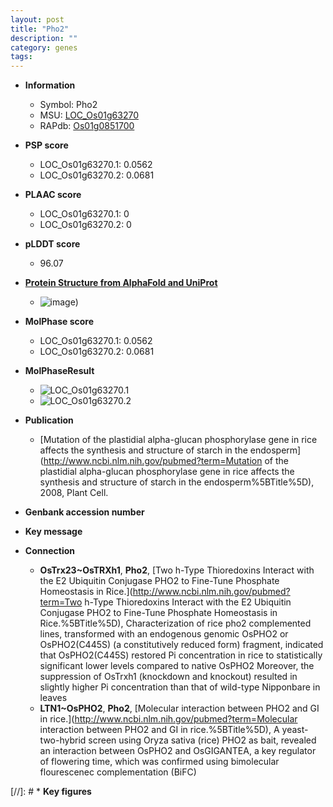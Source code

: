 ```yaml
---
layout: post
title: "Pho2"
description: ""
category: genes
tags: 
---
```


* **Information**  
    + Symbol: Pho2  
    + MSU: [LOC_Os01g63270](http://rice.plantbiology.msu.edu/cgi-bin/ORF_infopage.cgi?orf=LOC_Os01g63270)  
    + RAPdb: [Os01g0851700](http://rapdb.dna.affrc.go.jp/viewer/gbrowse_details/irgsp1?name=Os01g0851700)  

* **PSP score**  
    + LOC_Os01g63270.1: 0.0562 
    + LOC_Os01g63270.2: 0.0681 

* **PLAAC score**  
    + LOC_Os01g63270.1: 0 
    + LOC_Os01g63270.2: 0 

* **pLDDT score**
    + 96.07

* **[Protein Structure from AlphaFold and UniProt](https://www.uniprot.org/uniprotkb/Q8LQ33/entry#structure)**
    + ![image](https://ricepsp.github.io/images/Q8/AF-Q8LQ33-F1.png))

* **MolPhase score**
    + LOC_Os01g63270.1: 0.0562
    + LOC_Os01g63270.2: 0.0681

* **MolPhaseResult**
    + ![LOC_Os01g63270.1](https://ricepsp.github.io/pictures/LOC_Os01g/LOC_Os01g63270.1.png)
    + ![LOC_Os01g63270.2](https://ricepsp.github.io/pictures/LOC_Os01g/LOC_Os01g63270.2.png)

* **Publication**  
    + [Mutation of the plastidial alpha-glucan phosphorylase gene in rice affects the synthesis and structure of starch in the endosperm](http://www.ncbi.nlm.nih.gov/pubmed?term=Mutation of the plastidial alpha-glucan phosphorylase gene in rice affects the synthesis and structure of starch in the endosperm%5BTitle%5D), 2008, Plant Cell.

* **Genbank accession number**  

* **Key message**  

* **Connection**  
    + __OsTrx23~OsTRXh1__, __Pho2__, [Two h-Type Thioredoxins Interact with the E2 Ubiquitin Conjugase PHO2 to Fine-Tune Phosphate Homeostasis in Rice.](http://www.ncbi.nlm.nih.gov/pubmed?term=Two h-Type Thioredoxins Interact with the E2 Ubiquitin Conjugase PHO2 to Fine-Tune Phosphate Homeostasis in Rice.%5BTitle%5D), Characterization of rice pho2 complemented lines, transformed with an endogenous genomic OsPHO2 or OsPHO2(C445S) (a constitutively reduced form) fragment, indicated that OsPHO2(C445S) restored Pi concentration in rice to statistically significant lower levels compared to native OsPHO2 Moreover, the suppression of OsTrxh1 (knockdown and knockout) resulted in slightly higher Pi concentration than that of wild-type Nipponbare in leaves
    + __LTN1~OsPHO2__, __Pho2__, [Molecular interaction between PHO2 and GI in rice.](http://www.ncbi.nlm.nih.gov/pubmed?term=Molecular interaction between PHO2 and GI in rice.%5BTitle%5D),  A yeast-two-hybrid screen using Oryza sativa (rice) PHO2 as bait, revealed an interaction between OsPHO2 and OsGIGANTEA, a key regulator of flowering time, which was confirmed using bimolecular flourescenec complementation (BiFC)

[//]: # * **Key figures**  


